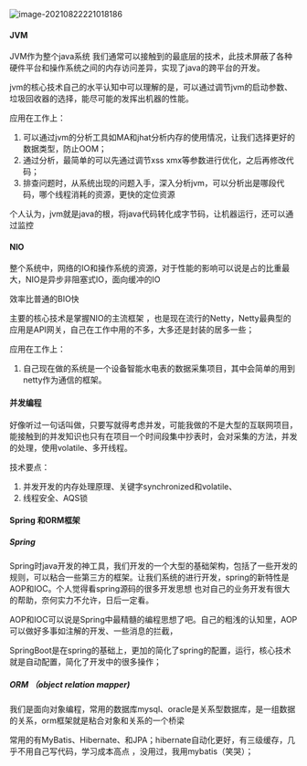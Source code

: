 ![image-20210822221018186](C:\Users\33055\AppData\Roaming\Typora\typora-user-images\image-20210822221018186.png)



#### JVM

JVM作为整个java系统 我们通常可以接触到的最底层的技术，此技术屏蔽了各种硬件平台和操作系统之间的内存访问差异，实现了java的跨平台的开发。

jvm的核心技术自己的水平认知中可以理解的是，可以通过调节jvm的启动参数、垃圾回收器的选择，能尽可能的发挥出机器的性能。

 应用在工作上：

1. 可以通过jvm的分析工具如MA和jhat分析内存的使用情况，让我们选择更好的数据类型，防止OOM；
2. 通过分析，最简单的可以先通过调节xss xmx等参数进行优化，之后再修改代码；
3. 排查问题时，从系统出现的问题入手，深入分析jvm，可以分析出是哪段代码，哪个线程消耗的资源，更快的定位资源

个人认为，jvm就是java的根，将java代码转化成字节码，让机器运行，还可以通过监控



#### NIO

整个系统中，网络的IO和操作系统的资源，对于性能的影响可以说是占的比重最大，NIO是异步非阻塞式IO，面向缓冲的IO

效率比普通的BIO快

主要的核心技术是掌握NIO的主流框架 ，也是现在流行的Netty，Netty最典型的应用是API网关，自己在工作中用的不多，大多还是封装的居多一些；

应用在工作上：

1. 自己现在做的系统是一个设备智能水电表的数据采集项目，其中会简单的用到netty作为通信的框架。



#### 并发编程

好像听过一句话叫做，只要写就得考虑并发，可能我做的不是大型的互联网项目，能接触到的并发知识也只有在项目一个时间段集中抄表时，会对采集的方法，并发的处理，使用volatile、多开线程。

技术要点：

1. 并发开发的内存处理原理、关键字synchronized和volatile、
2. 线程安全、AQS锁



#### Spring 和ORM框架

##### Spring

Spring时java开发的神工具，我们开发的一个大型的基础架构，包括了一些开发的规则，可以粘合一些第三方的框架。让我们系统的进行开发，spring的新特性是AOP和IOC。个人觉得看spring源码的很多开发思想 也对自己的业务开发有很大的帮助，奈何实力不允许，日后一定看。

AOP和IOC可以说是Spring中最精髓的编程思想了吧。自己的粗浅的认知里，AOP可以做好多事如注解的开发、一些消息的拦截，

SpringBoot是在spring的基础上，更加的简化了spring的配置，运行，核心技术就是自动配置，简化了开发中的很多操作；

##### ORM （object relation mapper) 

我们是面向对象编程，常用的数据库mysql、oracle是关系型数据库，是一组数据的关系，orm框架就是粘合对象和关系的一个桥梁

常用的有MyBatis、Hibernate、和JPA；hibernate自动化更好，有三级缓存，几乎不用自己写代码，学习成本高点 ，没用过，我用mybatis（笑哭）；










